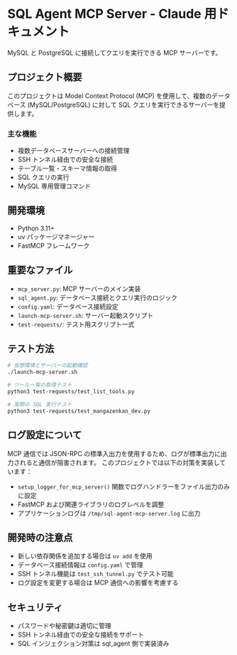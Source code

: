 # SQL Agent MCP Server - Claude 用ドキュメント

MySQL と PostgreSQL に接続してクエリを実行できる MCP サーバーです。

## プロジェクト概要

このプロジェクトは Model Context Protocol (MCP) を使用して、複数のデータベース (MySQL/PostgreSQL) に対して SQL クエリを実行できるサーバーを提供します。

### 主な機能

- 複数データベースサーバーへの接続管理
- SSH トンネル経由での安全な接続
- テーブル一覧・スキーマ情報の取得
- SQL クエリの実行
- MySQL 専用管理コマンド

## 開発環境

- Python 3.11+
- uv パッケージマネージャー
- FastMCP フレームワーク

## 重要なファイル

- `mcp_server.py`: MCP サーバーのメイン実装
- `sql_agent.py`: データベース接続とクエリ実行のロジック
- `config.yaml`: データベース接続設定
- `launch-mcp-server.sh`: サーバー起動スクリプト
- `test-requests/`: テスト用スクリプト一式

## テスト方法

```bash
# 仮想環境とサーバーの起動確認
./launch-mcp-server.sh

# ツール一覧の取得テスト
python3 test-requests/test_list_tools.py

# 実際の SQL 実行テスト
python3 test-requests/test_mangazenkan_dev.py
```

## ログ設定について

MCP 通信では JSON-RPC の標準入出力を使用するため、ログが標準出力に出力されると通信が阻害されます。
このプロジェクトでは以下の対策を実装しています：

- `setup_logger_for_mcp_server()` 関数でログハンドラーをファイル出力のみに設定
- FastMCP および関連ライブラリのログレベルを調整
- アプリケーションログは `/tmp/sql-agent-mcp-server.log` に出力

## 開発時の注意点

- 新しい依存関係を追加する場合は `uv add` を使用
- データベース接続情報は `config.yaml` で管理
- SSH トンネル機能は `test_ssh_tunnel.py` でテスト可能
- ログ設定を変更する場合は MCP 通信への影響を考慮する

## セキュリティ

- パスワードや秘密鍵は適切に管理
- SSH トンネル経由での安全な接続をサポート
- SQL インジェクション対策は sql_agent 側で実装済み